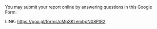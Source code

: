 You may submit your report online by answering questions in this Google Form:

LINK: https://goo.gl/forms/cMpSKLembpN08PtR2
